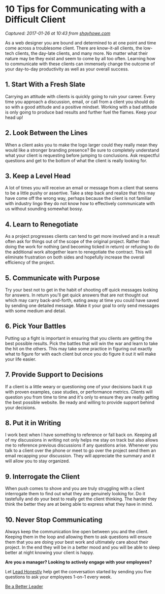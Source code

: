 # 10 Tips for Communicating with a Difficult Client

_Captured: 2017-01-26 at 10:43 from [shayhowe.com](http://shayhowe.com/10-tips-for-communicating-with-a-difficult-client/)_

As a web designer you are bound and determined to at one point and time come across a troublesome client. There are know-it-all clients, the low-tech clients, the day-late clients, and many more. No matter what their nature may be they exist and seem to come by all too often. Learning how to communicate with these clients can immensely change the outcome of your day-to-day productivity as well as your overall success.

## 1\. Start With a Fresh Slate

Carrying an attitude with clients is quickly going to ruin your career. Every time you approach a discussion, email, or call from a client you should do so with a good attitude and a positive mindset. Working with a bad attitude is only going to produce bad results and further fuel the flames. Keep your head up!

## 2\. Look Between the Lines

When a client asks you to make the logo larger could they really mean they would like a stronger branding presence? Be sure to completely understand what your client is requesting before jumping to conclusions. Ask respectful questions and get to the bottom of what the client is really looking for.

## 3\. Keep a Level Head

A lot of times you will receive an email or message from a client that seems to be a little pushy or assertive. Take a step back and realize that this may have come off the wrong way, perhaps because the client is not familiar with industry lingo they do not know how to effectively communicate with us without sounding somewhat bossy.

## 4\. Learn to Renegotiate

As a project progresses clients can tend to get more involved and in a result often ask for things out of the scope of the original project. Rather than doing the work for nothing (and becoming ticked in return) or refusing to do the additional work altogether learn to renegotiate the contract. This will eliminate frustration on both sides and hopefully increase the overall efficiency of the project.

## 5\. Communicate with Purpose

Try your best not to get in the habit of shooting off quick messages looking for answers. In return you'll get quick answers that are not thought out which may carry back-and-forth, eating away at time you could have saved by sending one detailed message. Make it your goal to only send messages with some medium and detail.

## 6\. Pick Your Battles

Putting up a fight is important in ensuring that you clients are getting the best possible results. Pick the battles that will win the war and learn to take the hit on the others. This may take some practice in figuring out exactly what to figure for with each client but once you do figure it out it will make your life easier.

## 7\. Provide Support to Decisions

If a client is a little weary or questioning one of your decisions back it up with proven examples, case studies, or performance metrics. Clients will question you from time to time and it's only to ensure they are really getting the best possible website. Be ready and willing to provide support behind your decisions.

## 8\. Put it in Writing

I work best when I have something to reference or fall back on. Keeping all of my discussions in writing not only helps me stay on track but also allows me to reference previous discussions if any questions arise. Whenever you talk to a client over the phone or meet to go over the project send them an email recapping your discussion. They will appreciate the summary and it will allow you to stay organized.

## 9\. Interrogate the Client

When push comes to shove and you are truly struggling with a client interrogate them to find out what they are genuinely looking for. Do it tastefully and do your best to really get the client thinking. The harder they think the better they are at being able to express what they have in mind.

## 10\. Never Stop Communicating

Always keep the communication line open between you and the client. Keeping them in the loop and allowing them to ask questions will ensure them that you are doing your best work and ultimately care about their project. In the end they will be in a better mood and you will be able to sleep better at night knowing your client is happy.

**Are you a manager? Looking to actively engage with your employees?**

Let [Lead Honestly](https://leadhonestly.com) help get the conversation started by sending you five questions to ask your employees 1-on-1 every week.

[Be a Better Leader](https://leadhonestly.com)
